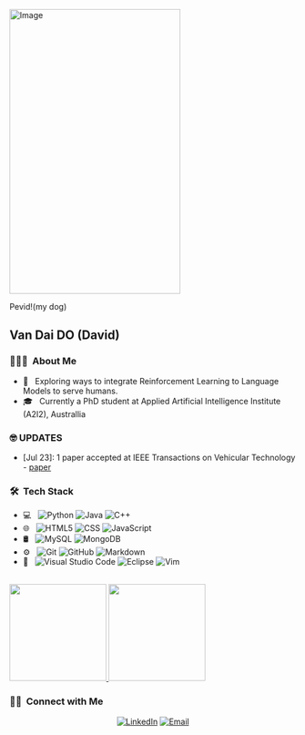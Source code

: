 <p align="center">
  <div class="caption">
    <img src="https://scontent.fcbr1-1.fna.fbcdn.net/v/t1.15752-9/372333486_837757934323166_3250184740550034835_n.jpg?_nc_cat=108&ccb=1-7&_nc_sid=ae9488&_nc_ohc=m1BJYuveO30AX9zPCY6&_nc_ht=scontent.fcbr1-1.fna&oh=03_AdTzrBuuYET9Ym7xyq8mVnEBvTImi8jTPDyqR9ifyvzqoA&oe=651ABA5A" width="300" height="500" alt="Image" />
    <p>Pevid!(my dog)</p>
  </div>
</p>
  
<h2> Van Dai DO (David) </h2>

<h3> 👨🏻‍💻 &nbsp;About Me </h3>

- 🤔 &nbsp; Exploring ways to integrate Reinforcement Learning to Language Models to serve humans.
- 🎓 &nbsp; Currently a PhD student at Applied Artificial Intelligence Institute (A2I2), Australlia

<h3> 🤓 UPDATES </h3>

- [Jul 23]: 1 paper accepted at IEEE Transactions on Vehicular Technology - [paper](https://ieeexplore.ieee.org/document/10174680)

<h3> 🛠 &nbsp;Tech Stack</h3>

- 💻 &nbsp;
  ![Python](https://img.shields.io/badge/-Python-333333?style=flat&logo=python)
  ![Java](https://img.shields.io/badge/-Java-333333?style=flat&logo=Java&logoColor=007396)
  ![C++](https://img.shields.io/badge/-C++-333333?style=flat&logo=C%2B%2B&logoColor=00599C)
- 🌐 &nbsp;
  ![HTML5](https://img.shields.io/badge/-HTML5-333333?style=flat&logo=HTML5)
  ![CSS](https://img.shields.io/badge/-CSS-333333?style=flat&logo=CSS3&logoColor=1572B6)
  ![JavaScript](https://img.shields.io/badge/-JavaScript-333333?style=flat&logo=javascript)
- 🛢 &nbsp;
  ![MySQL](https://img.shields.io/badge/-MySQL-333333?style=flat&logo=mysql)
  ![MongoDB](https://img.shields.io/badge/-MongoDB-333333?style=flat&logo=mongodb)
- ⚙️ &nbsp;
  ![Git](https://img.shields.io/badge/-Git-333333?style=flat&logo=git)
  ![GitHub](https://img.shields.io/badge/-GitHub-333333?style=flat&logo=github)
  ![Markdown](https://img.shields.io/badge/-Markdown-333333?style=flat&logo=markdown)
- 🔧 &nbsp;
  ![Visual Studio Code](https://img.shields.io/badge/-Visual%20Studio%20Code-333333?style=flat&logo=visual-studio-code&logoColor=007ACC)
  ![Eclipse](https://img.shields.io/badge/-Eclipse-333333?style=flat&logo=eclipse-ide&logoColor=2C2255)
  ![Vim](https://img.shields.io/badge/-Vim-333333?style=flat&logo=vim)
<br/>

<a href="https://github.com/Davido111200">
  <img height="170em" src="https://github-readme-stats-sigma-five.vercel.app/api?username=Davido111200&theme=buefy&show_icons=true" />
  <img height="170em" src="https://github-readme-stats-sigma-five.vercel.app/api/top-langs/?username=Davido111200&theme=buefy&layout=compact" />
</a>

<br/>

<h3> 🤝🏻 &nbsp;Connect with Me </h3>

<p align="center">
<a href="https://www.linkedin.com/in/do-van-dai-b28b5b133/"><img alt="LinkedIn" src="https://img.shields.io/badge/LinkedIn-DoVanDai-blue"></a>
<a href="mailto:davido111200@gmail.com"><img alt="Email" src="https://img.shields.io/badge/Email-davido111200%40gmail.com-red"></a>
</p>

